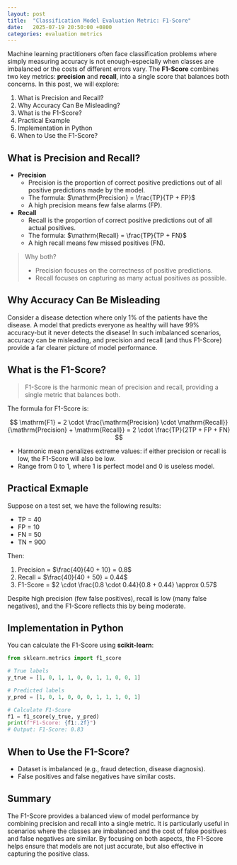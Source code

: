 ```yaml
---
layout: post
title:  "Classification Model Evaluation Metric: F1-Score"
date:   2025-07-19 20:50:00 +0800
categories: evaluation metrics
---
```

<head>
    <script src="https://cdn.mathjax.org/mathjax/latest/MathJax.js?config=TeX-AMS-MML_HTMLorMML" type="text/javascript"></script>
    <script type="text/x-mathjax-config">
        MathJax.Hub.Config({
            tex2jax: {
            skipTags: ['script', 'noscript', 'style', 'textarea', 'pre'],
            inlineMath: [['$','$']]
            }
        });
    </script>
</head>

Machine learning practitioners often face classification problems where simply measuring accuracy is not enough-especially when classes are imbalanced or the costs of different errors vary. The **F1-Score** combines two key metrics: **precision** and **recall**, into a single score that balances both concerns. In this post, we will explore:
1. What is Precision and Recall?
2. Why Accuracy Can Be Misleading?
3. What is the F1-Score?
4. Practical Example
5. Implementation in Python
6. When to Use the F1-Score?

## What is Precision and Recall?

- **Precision**
    - Precision is the proportion of correct positive predictions out of all positive predictions made by the model.
    - The formula: $\mathrm{Precision} = \frac{TP}{TP + FP}$
    - A high precision means few false alarms (FP).
- **Recall** 
    - Recall is the proportion of correct positive predictions out of all actual positives.
    - The formula: $\mathrm{Recall} = \frac{TP}{TP + FN}$
    - A high recall means few missed positives (FN).

> Why both?
> - Precision focuses on the correctness of positive predictions.
> - Recall focuses on capturing as many actual positives as possible.

## Why Accuracy Can Be Misleading

Consider a disease detection where only 1% of the patients have the disease. A model that predicts everyone as healthy will have 99% accuracy-but it never detects the disease! In such imbalanced scenarios, accuracy can be misleading, and precision and recall (and thus F1-Score) provide a far clearer picture of model performance.

## What is the F1-Score?

> F1-Score is the harmonic mean of precision and recall, providing a single metric that balances both.

The formula for F1-Score is:

$$
\mathrm{F1} = 2 \cdot \frac{\mathrm{Precision} \cdot \mathrm{Recall}}{\mathrm{Precision} + \mathrm{Recall}} = 2 \cdot \frac{TP}{2TP + FP + FN}
$$

- Harmonic mean penalizes extreme values: if either precision or recall is low, the F1-Score will also be low.
- Range from 0 to 1, where 1 is perfect model and 0 is useless model.

## Practical Exmaple

Suppose on a test set, we have the following results:
- TP = 40
- FP = 10
- FN = 50
- TN = 900

Then:
1. Precision = $\frac{40}{40 + 10} = 0.8$
2. Recall = $\frac{40}{40 + 50} = 0.44$
3. F1-Score = $2 \cdot \frac{0.8 \cdot 0.44}{0.8 + 0.44} \approx 0.57$

Despite high precision (few false positives), recall is low (many false negatives), and the F1-Score reflects this by being moderate.

## Implementation in Python

You can calculate the F1-Score using **scikit-learn**:

```python
from sklearn.metrics import f1_score

# True labels
y_true = [1, 0, 1, 1, 0, 0, 1, 1, 0, 0, 1]

# Predicted labels
y_pred = [1, 0, 1, 0, 0, 0, 1, 1, 1, 0, 1]

# Calculate F1-Score
f1 = f1_score(y_true, y_pred)
print(f"F1-Score: {f1:.2f}")
# Output: F1-Score: 0.83
```

## When to Use the F1-Score?

- Dataset is imbalanced (e.g., fraud detection, disease diagnosis).
- False positives and false negatives have similar costs.

## Summary

The F1-Score provides a balanced view of model performance by combining precision and recall into a single metric. It is particularly useful in scenarios where the classes are imbalanced and the cost of false positives and false negatives are similar. By focusing on both aspects, the F1-Score helps ensure that models are not just accurate, but also effective in capturing the positive class.